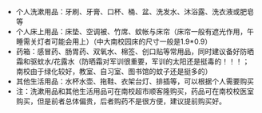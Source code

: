 - 个人洗漱用品：牙刷、牙膏、口杯、桶、盆、洗发水、沐浴露、洗衣液或肥皂等  
- 个人床上用品：床垫、空调被、竹席、蚊帐与床帘（床帘一般有遮光作用，午睡需关灯者可能会用上）（中大南校园床的尺寸一般是1.9*0.9）  
- 药箱：感冒药、肠胃药、双氧水、棉签、创口贴等常用品，同时建议备好防晒霜和驱蚊水/花露水（防晒霜对军训很重要，军训的太阳还是挺毒的！！！；南校由于绿化较好，教室、自习室、图书馆的蚊子还是挺多的） 
- 其他生活用品：水杯水壶、拖鞋、衣架台灯、排插等，可以根据个人需要购买  
- 注：洗漱用品和其他生活用品可在南校超市顺客隆购买，药品可在南校校医室购买，但是前者总体偏贵，后者购药不是很方便，建议提前购买好。
